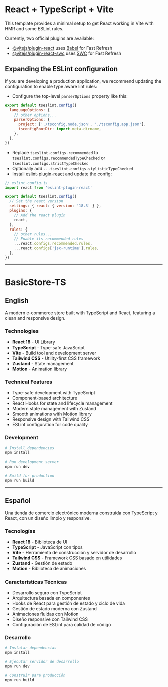 # React + TypeScript + Vite

This template provides a minimal setup to get React working in Vite with HMR and some ESLint rules.

Currently, two official plugins are available:

- [@vitejs/plugin-react](https://github.com/vitejs/vite-plugin-react/blob/main/packages/plugin-react/README.md) uses [Babel](https://babeljs.io/) for Fast Refresh
- [@vitejs/plugin-react-swc](https://github.com/vitejs/vite-plugin-react-swc) uses [SWC](https://swc.rs/) for Fast Refresh

## Expanding the ESLint configuration

If you are developing a production application, we recommend updating the configuration to enable type aware lint rules:

- Configure the top-level `parserOptions` property like this:

```js
export default tseslint.config({
  languageOptions: {
    // other options...
    parserOptions: {
      project: ['./tsconfig.node.json', './tsconfig.app.json'],
      tsconfigRootDir: import.meta.dirname,
    },
  },
})
```

- Replace `tseslint.configs.recommended` to `tseslint.configs.recommendedTypeChecked` or `tseslint.configs.strictTypeChecked`
- Optionally add `...tseslint.configs.stylisticTypeChecked`
- Install [eslint-plugin-react](https://github.com/jsx-eslint/eslint-plugin-react) and update the config:

```js
// eslint.config.js
import react from 'eslint-plugin-react'

export default tseslint.config({
  // Set the react version
  settings: { react: { version: '18.3' } },
  plugins: {
    // Add the react plugin
    react,
  },
  rules: {
    // other rules...
    // Enable its recommended rules
    ...react.configs.recommended.rules,
    ...react.configs['jsx-runtime'].rules,
  },
})
```

---

# BasicStore-TS 

## English
A modern e-commerce store built with TypeScript and React, featuring a clean and responsive design.

###  Technologies
- **React 18** - UI Library
- **TypeScript** - Type-safe JavaScript
- **Vite** - Build tool and development server
- **Tailwind CSS** - Utility-first CSS framework
- **Zustand** - State management
- **Motion** - Animation library

###  Technical Features
- Type-safe development with TypeScript
- Component-based architecture
- React Hooks for state and lifecycle management
- Modern state management with Zustand
- Smooth animations with Motion library
- Responsive design with Tailwind CSS
- ESLint configuration for code quality

###  Development
```bash
# Install dependencies
npm install

# Run development server
npm run dev

# Build for production
npm run build
```

---

## Español
Una tienda de comercio electrónico moderna construida con TypeScript y React, con un diseño limpio y responsive.

###  Tecnologías
- **React 18** - Biblioteca de UI
- **TypeScript** - JavaScript con tipos
- **Vite** - Herramienta de construcción y servidor de desarrollo
- **Tailwind CSS** - Framework CSS basado en utilidades
- **Zustand** - Gestión de estado
- **Motion** - Biblioteca de animaciones

###  Características Técnicas
- Desarrollo seguro con TypeScript
- Arquitectura basada en componentes
- Hooks de React para gestión de estado y ciclo de vida
- Gestión de estado moderna con Zustand
- Animaciones fluidas con Motion
- Diseño responsive con Tailwind CSS
- Configuración de ESLint para calidad de código

###  Desarrollo
```bash
# Instalar dependencias
npm install

# Ejecutar servidor de desarrollo
npm run dev

# Construir para producción
npm run build
```
